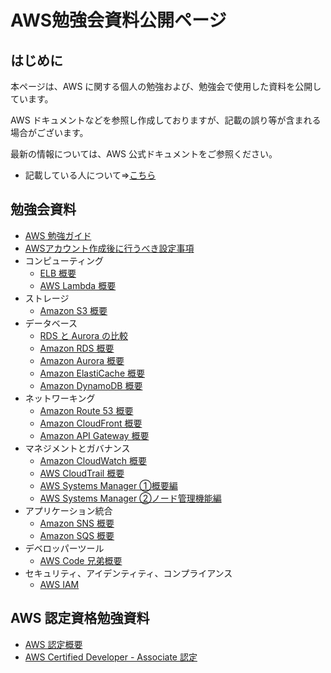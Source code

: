 # AWS勉強会資料公開ページ

## はじめに

本ページは、AWS に関する個人の勉強および、勉強会で使用した資料を公開しています。

AWS ドキュメントなどを参照し作成しておりますが、記載の誤り等が含まれる場合がございます。

最新の情報については、AWS 公式ドキュメントをご参照ください。

* 記載している人について⇒[こちら](https://ishiharatma.github.io/resume/)

## 勉強会資料

- <a href="./aws-study-guide/index.html" target="_blank">AWS 勉強ガイド</a>
- <a href="./aws-account-Initial-setting/index.html" target="_blank">AWSアカウント作成後に行うべき設定事項</a>
- コンピューティング
  - <a href="./elb-overview/index.html" target="_blank">ELB 概要</a>
  - <a href="./lambda-overview/index.html" target="_blank">AWS Lambda 概要</a>
- ストレージ
  - <a href="./s3-overview/index.html" target="_blank">Amazon S3 概要</a>
- データベース
  - <a href="./rds-aurora-overview/index.html" target="_blank">RDS と Aurora の比較</a>
  - <a href="./rds-overview/index.html" target="_blank">Amazon RDS 概要</a>
  - <a href="./aurora-overview/index.html" target="_blank">Amazon Aurora 概要</a>
  - <a href="./elasticache-overview/index.html" target="_blank">Amazon ElastiCache 概要</a>
  - <a href="./dynamodb-overview/index.html" target="_blank">Amazon DynamoDB 概要</a>
- ネットワーキング
  - <a href="./route53-overview/index.html" target="_blank">Amazon Route 53 概要</a>
  - <a href="./cloudfront-overview/index.html" target="_blank">Amazon CloudFront 概要</a>
  - <a href="./apigw-overview/index.html" target="_blank">Amazon API Gateway 概要</a>
- マネジメントとガバナンス
  - <a href="./cloudwatch-overview/index.html" target="_blank">Amazon CloudWatch 概要</a>
  - <a href="./cloudtrail-overview/index.html" target="_blank">AWS CloudTrail 概要</a>
  - <a href="./ssm-overview/index.html" target="_blank">AWS Systems Manager ①概要編</a>
  - <a href="./ssm-nodes-overview/index.html" target="_blank">AWS Systems Manager ②ノード管理機能編</a>
- アプリケーション統合
  - <a href="./sns-overview/index.html" target="_blank">Amazon SNS 概要</a>
  - <a href="./sqs-overview/index.html" target="_blank">Amazon SQS 概要</a>
- デベロッパーツール
  - <a href="./codexx-overview/index.html" target="_blank">AWS Code 兄弟概要</a>
- セキュリティ、アイデンティティ、コンプライアンス
  - <a href="./iam-overview/index.html" target="_blank">AWS IAM</a>

## AWS 認定資格勉強資料

- <a href="./aws-certification/index.html" target="_blank">AWS 認定概要</a>
- <a href="./aws-certified-dva-keyword/index.html" target="_blank">AWS Certified Developer - Associate 認定</a>